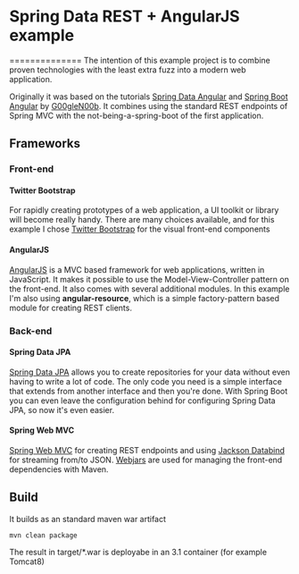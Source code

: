 # Spring Data REST + AngularJS example
==============
The intention of this example project is to combine proven technologies with the least extra fuzz into a modern web application.

Originally it was based on the tutorials [Spring Data Angular](http://g00glen00b.be/spring-data-angular/) and [Spring Boot Angular](http://g00glen00b.be/prototyping-spring-boot-angularjs/) by [G00gleN00b](https://github.com/g00glen00b). It combines using the standard REST endpoints of Spring MVC with the not-being-a-spring-boot of the first application.

## Frameworks

### Front-end

#### Twitter Bootstrap
For rapidly creating prototypes of a web application, a UI toolkit or library will become really handy. There are many choices available, and for this example I chose [Twitter Bootstrap](http://getbootstrap.com/) for the visual front-end components

#### AngularJS
[AngularJS](https://angularjs.org) is a MVC based framework for web applications, written in JavaScript. It makes it possible to use the Model-View-Controller pattern on the front-end. It also comes with several additional modules. In this example I'm also using **angular-resource**, which is a simple factory-pattern based module for creating REST clients.

### Back-end

#### Spring Data JPA
[Spring Data JPA](http://projects.spring.io/spring-data-jpa/) allows you to create repositories for your data without even having to write a lot of code. The only code you need is a simple interface that extends from another interface and then you're done.
With Spring Boot you can even leave the configuration behind for configuring Spring Data JPA, so now it's even easier.

#### Spring Web MVC
[Spring Web MVC](http://projects.spring.io/spring-framework/) for creating REST endpoints and using [Jackson Databind](https://github.com/FasterXML/jackson-databind) for streaming from/to JSON. [Webjars](http://www.webjars.org/) are used for managing the front-end dependencies with Maven.

## Build
It builds as an standard maven war artifact 
```
mvn clean package
```
The result in target/*.war is deployabe in an 3.1 container (for example Tomcat8)